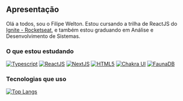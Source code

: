 ## Apresentação
Olá a todos, sou o Filipe Welton. Estou cursando a trilha de ReactJS do <a href="https://www.rocketseat.com.br/ignite">Ignite - Rocketseat</a>, e também estou graduando em Análise e Desenvolvimento de Sistemas.

### O que estou estudando
[![Typescript](https://img.shields.io/badge/typescript-0099DD?style=for-the-badge)]()
[![ReactJS](https://img.shields.io/badge/ReactJS-05C7F2?style=for-the-badge)]()
[![NextJS](https://img.shields.io/badge/next-ccc?style=for-the-badge)]()
[![HTML5](https://img.shields.io/badge/ChakraUI-0FC2C0?style=for-the-badge)]()
[![Chakra UI](https://img.shields.io/badge/miragejs-04D939?style=for-the-badge)]()
[![FaunaDB](https://img.shields.io/badge/faunadb-8C3FDA?style=for-the-badge)]()

### Tecnologias que uso
[![Top Langs](https://github-readme-stats.vercel.app/api/top-langs/?username=filipewelton)](https://github.com/filipewelton/github-readme-stats)
